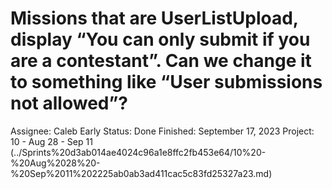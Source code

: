 # Missions that are UserListUpload, display “You can only submit if you are a contestant”.  Can we change it to something like “User submissions not allowed”?

Assignee: Caleb Early
Status: Done
Finished: September 17, 2023
Project: 10 - Aug 28 - Sep 11 (../Sprints%20d3ab014ae4024c96a1e8ffc2fb453e64/10%20-%20Aug%2028%20-%20Sep%2011%202225ab0ab3ad411cac5c83fd25327a23.md)